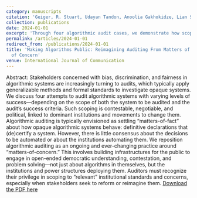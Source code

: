 ```yaml
---
category: manuscripts
citation: 'Geiger, R. Stuart, Udayan Tandon, Anoolia Gakhokidze, Lian Song, and Lilly Irani. (2024). "Making Algorithms Public: Reimagining Auditing From Matters of Fact to Matters of Concern." <i>International Journal of Communication</i>, 18, 634-655. <a href="https://ijoc.org/index.php/ijoc/article/download/20811/4455">https://ijoc.org/index.php/ijoc/article/download/20811/4455</a>'
collection: publications
date: 2024-01-01
excerpt: 'Through four algorithmic audit cases, we demonstrate how scoping decisions shape audit outcomes and reflect institutional power. We propose moving beyond technical certification toward building infrastructures for democratic understanding and contestation, recognizing auditing as a political practice that must engage with institutional reform, not just algorithmic behavior.'
permalink: /articles/2024-01-01
redirect_from: /publications/2024-01-01
title: 'Making Algorithms Public: Reimagining Auditing From Matters of Fact to Matters
  of Concern'
venue: International Journal of Communication
---
```

Abstract: Stakeholders concerned with bias, discrimination, and fairness in algorithmic systems are increasingly turning to audits, which typically apply generalizable methods and formal standards to investigate opaque systems. We discuss four attempts to audit algorithmic systems with varying levels of success—depending on the scope of both the system to be audited and the audit’s success criteria. Such scoping is contestable, negotiable, and political, linked to dominant institutions and movements to change them. Algorithmic auditing is typically envisioned as settling “matters-of-fact” about how opaque algorithmic systems behave: definitive declarations that (de)certify a system. However, there is little consensus about the decisions to be automated or about the institutions automating them. We reposition algorithmic auditing as an ongoing and ever-changing practice around “matters-of-concern.” This involves building infrastructures for the public to engage in open-ended democratic understanding, contestation, and problem solving—not just about algorithms in themselves, but the institutions and power structures deploying them. Auditors must recognize their privilege in scoping to “relevant” institutional standards and concerns, especially when stakeholders seek to reform or reimagine them. [Download the PDF here](https://ijoc.org/index.php/ijoc/article/download/20811/4455)

